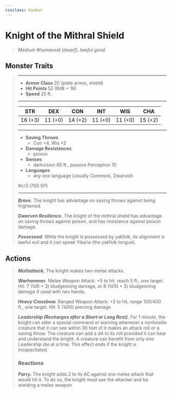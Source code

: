 ```yaml
---
cssclass: kanban
---
```


# Knight of the Mithral Shield
>*Medium #humanoid (dwarf), lawful good*
## Monster Traits
>___
>- **Armor Class** 20 (plate armor, shield)
>- **Hit Points** 52 (8d8 + 16)
>- **Speed** 25 ft. 
>___
>|STR|DEX|CON|INT|WIS|CHA|
>|:---:|:---:|:---:|:---:|:---:|:---:|
>|16 (+3)|11 (+0)|14 (+2)|11 (+0)|11 (+0)|15 (+2)|
>___
>- **Saving Throws**
>	 - Con +4, Wis +2
>- **Damage Resistances**
>	 - poison
>- **Senses**
>	 - darkvision 60 ft., passive Perception 10
>- **Languages**
>	 - any one language (usually Common), Dwarvish
>
> #cr3 (700 XP)
>___
>***Brave.*** The knight has advantage on saving throws against being frightened.  
>
>***Dwarven Resilience.*** The knight of the mithral shield has advantage on saving throws against poison, and has resistance against poison damage.  
>
>***Possessed.*** While the knight is possessed by yakfolk, its alignment is lawful evil and it can speak Yikaria (the yakfolk tongue).  
>
## Actions
>***Multiattack.*** The knight makes two melee attacks.  
>
>***Warhammer.*** Melee Weapon Attack: +5 to hit, reach 5 ft., one target. Hit: 7 (1d8 + 3) bludgeoning damage, or 8 (1d10 + 3) bludgeoning damage if used with two hands.  
>
>***Heavy Crossbow.*** Ranged Weapon Attack: +2 to hit, range 100/400 ft., one target. Hit: 5 (1d10) piercing damage.  
>
>***Leadership (Recharges after a Short or Long Rest).*** For 1 minute, the knight can utter a special command or warning whenever a nonhostile creature that it can see within 30 feet of it makes an attack roll or a saving throw. The creature can add a d4 to its roll provided it can hear and understand the knight. A creature can benefit from only one Leadership die at a time. This effect ends if the knight is incapacitated.  
>
>### Reactions
>***Parry.*** The knight adds 2 to its AC against one melee attack that would hit it. To do so, the knight must see the attacker and be wielding a melee weapon.